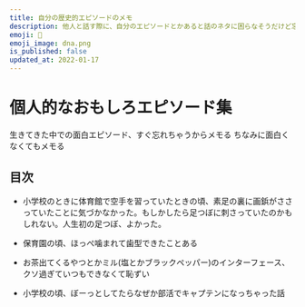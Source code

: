 ```yaml
---
title: 自分の歴史的エピソードのメモ
description: 他人と話す際に、自分のエピソードとかあると話のネタに困らなそうだけど忘れがちだからメモしていく
emoji: 🧬
emoji_image: dna.png
is_published: false
updated_at: 2022-01-17
---
```


# 個人的なおもしろエピソード集

生きてきた中での面白エピソード、すぐ忘れちゃうからメモる
ちなみに面白くなくてもメモる

## 目次

- 小学校のときに体育館で空手を習っていたときの頃、素足の裏に画鋲がささっていたことに気づかなかった。もしかしたら足つぼに刺さっていたのかもしれない。人生初の足つぼ、よかった。

- 保育園の頃、ほっぺ噛まれて歯型できたことある

- お茶出てくるやつとかミル(塩とかブラックペッパー)のインターフェース、クソ過ぎていつもできなくて恥ずい

- 小学校の頃、ぼーっとしてたらなぜか部活でキャプテンになっちゃった話
